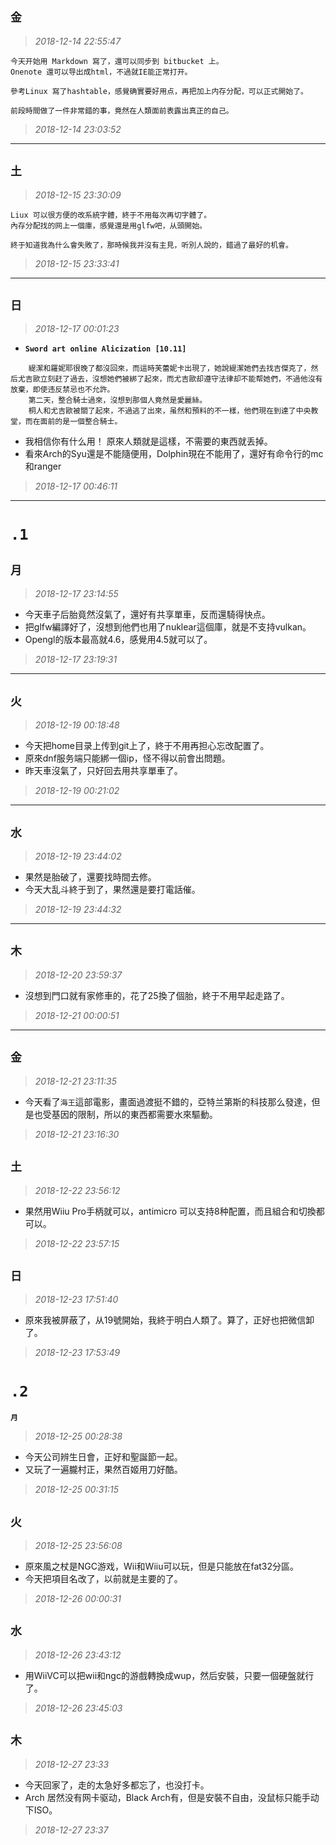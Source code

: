 **`金`**
-------------
>*2018-12-14 22:55:47*
```
今天开始用 Markdown 寫了，還可以同步到 bitbucket 上。
Onenote 還可以导出成html，不過就IE能正常打开。

參考Linux 寫了hashtable，感覺确實要好用点，再把加上内存分配，可以正式開始了。

前段時間做了一件非常錯的事，竟然在人類面前表露出真正的自己。
```
>*2018-12-14 23:03:52*
-------------

**`土`**
------
>*2018-12-15 23:30:09*
```
Liux 可以很方便的改系統字體，終于不用每次再切字體了。
內存分配找的网上一個庫，感覺還是用glfw吧，从頭開始。

終于知道我為什么會失敗了，那時候我并沒有主見，听別人說的，錯過了最好的机會。
```
>*2018-12-15 23:33:41*
--------

**`日`**
--------
>*2018-12-17 00:01:23*

- **`Sword art online Alicization [10.11]`**
```
    緹潔和羅妮耶很晚了都沒回來，而這時芙蕾妮卡出現了，她說緹潔她們去找吉傑克了，然后尤吉歐立刻赶了過去，沒想她們被綁了起來，而尤吉歐却遵守法律却不能帮她們，不過他沒有放棄，即使违反禁忌也不允許。
    第二天，整合騎士過來，沒想到那個人竟然是愛麗絲。
    桐人和尤吉歐被關了起來，不過逃了出來，虽然和預料的不一樣，他們現在到達了中央教堂，而在面前的是一個整合騎士。
```
- 我相信你有什么用！ 原來人類就是這樣，不需要的東西就丢掉。
- 看來Arch的Syu還是不能隨便用，Dolphin現在不能用了，還好有命令行的mc和ranger
>*2018-12-17 00:46:11*
--------

**`.1`**
========

**`月`**
--------
>*2018-12-17 23:14:55*
- 今天車子后胎竟然沒氣了，還好有共享單車，反而還騎得快点。
- 把glfw編譯好了，沒想到他們也用了nuklear這個庫，就是不支持vulkan。
- Opengl的版本最高就4.6，感覺用4.5就可以了。
>*2018-12-17 23:19:31*
--------

**`火`**
--------
>*2018-12-19 00:18:48*
- 今天把home目录上传到git上了，終于不用再担心忘改配置了。
- 原來dnf服务端只能綁一個ip，怪不得以前會出問題。
- 昨天車沒氣了，只好回去用共享單車了。
>*2018-12-19 00:21:02*
--------

**`水`**
--------
>*2018-12-19 23:44:02*
- 果然是胎破了，還要找時間去修。
- 今天大乱斗終于到了，果然還是要打電話催。
>*2018-12-19 23:44:32*
--------

**`木`**
--------
>*2018-12-20 23:59:37*
- 沒想到門口就有家修車的，花了25換了個胎，終于不用早起走路了。
>*2018-12-21 00:00:51*
--------

**`金`**
--------
>*2018-12-21 23:11:35*
- 今天看了`海王`這部電影，畫面過渡挺不錯的，亞特兰第斯的科技那么發達，但是也受基因的限制，所以的東西都需要水來驅動。
>*2018-12-21 23:16:30*

**`土`**
--------
>*2018-12-22 23:56:12*
- 果然用Wiiu Pro手柄就可以，antimicro 可以支持8种配置，而且組合和切換都可以。
>*2018-12-22 23:57:15*

**`日`**
--------
>*2018-12-23 17:51:40*
- 原來我被屏蔽了，从19號開始，我終于明白人類了。算了，正好也把微信卸了。
>*2018-12-23 17:53:49*

**`.2`**
========

**`月`**
>*2018-12-25 00:28:38*
- 今天公司辨生日會，正好和聖誕節一起。
- 又玩了一遍朧村正，果然百姬用刀好酷。
>*2018-12-25 00:31:15*

**`火`**
--------
>*2018-12-25 23:56:08*
- 原來風之杖是NGC游戏，Wii和Wiiu可以玩，但是只能放在fat32分區。
- 今天把項目名改了，以前就是主要的了。
>*2018-12-26 00:00:31*


**`水`**
--------
>*2018-12-26 23:43:12*
- 用WiiVC可以把wii和ngc的游戲轉換成wup，然后安裝，只要一個硬盤就行了。
>*2018-12-26 23:45:03*

**`木`**
--------
>*2018-12-27 23:33*
- 今天回家了，走的太急好多都忘了，也没打卡。
- Arch 居然没有网卡驱动，Black Arch有，但是安裝不自由，没鼠标只能手动下ISO。
>*2018-12-27 23:37*